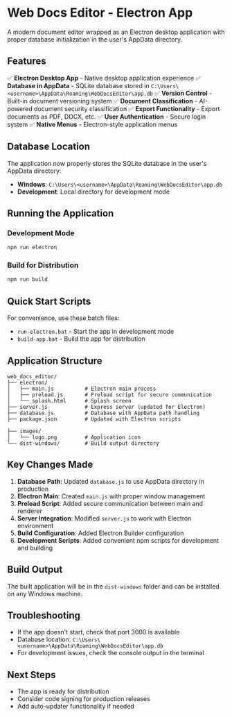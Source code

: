 # Web Docs Editor - Electron App

A modern document editor wrapped as an Electron desktop application with proper database initialization in the user's AppData directory.

## Features

✅ **Electron Desktop App** - Native desktop application experience
✅ **Database in AppData** - SQLite database stored in `C:\Users\<username>\AppData\Roaming\WebDocsEditor\app.db`
✅ **Version Control** - Built-in document versioning system
✅ **Document Classification** - AI-powered document security classification
✅ **Export Functionality** - Export documents as PDF, DOCX, etc.
✅ **User Authentication** - Secure login system
✅ **Native Menus** - Electron-style application menus

## Database Location

The application now properly stores the SQLite database in the user's AppData directory:
- **Windows**: `C:\Users\<username>\AppData\Roaming\WebDocsEditor\app.db`
- **Development**: Local directory for development mode

## Running the Application

### Development Mode
```bash
npm run electron
```

### Build for Distribution
```bash
npm run build
```

## Quick Start Scripts

For convenience, use these batch files:
- `run-electron.bat` - Start the app in development mode
- `build-app.bat` - Build the app for distribution

## Application Structure

```
web_docs_editor/
├── electron/
│   ├── main.js          # Electron main process
│   ├── preload.js       # Preload script for secure communication
│   └── splash.html      # Splash screen
├── server.js            # Express server (updated for Electron)
├── database.js          # Database with AppData path handling
├── package.json         # Updated with Electron scripts

├── images/
│   └── logo.png         # Application icon
└── dist-windows/        # Build output directory
```

## Key Changes Made

1. **Database Path**: Updated `database.js` to use AppData directory in production
2. **Electron Main**: Created `main.js` with proper window management
3. **Preload Script**: Added secure communication between main and renderer
4. **Server Integration**: Modified `server.js` to work with Electron environment
5. **Build Configuration**: Added Electron Builder configuration
6. **Development Scripts**: Added convenient npm scripts for development and building

## Build Output

The built application will be in the `dist-windows` folder and can be installed on any Windows machine.

## Troubleshooting

- If the app doesn't start, check that port 3000 is available
- Database location: `C:\Users\<username>\AppData\Roaming\WebDocsEditor\app.db`
- For development issues, check the console output in the terminal

## Next Steps

- The app is ready for distribution
- Consider code signing for production releases
- Add auto-updater functionality if needed

